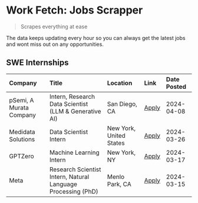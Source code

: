 # Work Fetch: Jobs Scrapper
> Scrapes everything at ease

The data keeps updating every hour so you can always get the latest jobs and wont miss out on any opportunities.

## SWE Internships
<!--START_SECTION:workfetch-->
| Company                 | Title                                                        | Location                | Link                                                                                                                                                                                                                                                                           | Date Posted   |
|:------------------------|:-------------------------------------------------------------|:------------------------|:-------------------------------------------------------------------------------------------------------------------------------------------------------------------------------------------------------------------------------------------------------------------------------|:--------------|
| pSemi, A Murata Company | Intern, Research Data Scientist (LLM & Generative AI)        | San Diego, CA           | [Apply](https://www.linkedin.com/jobs/view/intern-research-data-scientist-llm-generative-ai-at-psemi-a-murata-company-3887074168?position=3&pageNum=0&refId=MpXQnTeiP%2FOh3PIJsSByHA%3D%3D&trackingId=%2BsHHZPtzCSWO3QzQNrLOzg%3D%3D&trk=public_jobs_jserp-result_search-card) | 2024-04-08    |
| Medidata Solutions      | Data Scientist Intern                                        | New York, United States | [Apply](https://www.linkedin.com/jobs/view/data-scientist-intern-at-medidata-solutions-3810253704?position=9&pageNum=0&refId=MpXQnTeiP%2FOh3PIJsSByHA%3D%3D&trackingId=yQ%2FjMgC6tLTHmwq7n59Vvg%3D%3D&trk=public_jobs_jserp-result_search-card)                                | 2024-03-26    |
| GPTZero                 | Machine Learning Intern                                      | New York, NY            | [Apply](https://www.linkedin.com/jobs/view/machine-learning-intern-at-gptzero-3860723963?position=8&pageNum=0&refId=MpXQnTeiP%2FOh3PIJsSByHA%3D%3D&trackingId=WhCQXH8yXfu1N9zv%2BpCuHg%3D%3D&trk=public_jobs_jserp-result_search-card)                                         | 2024-03-17    |
| Meta                    | Research Scientist Intern, Natural Language Processing (PhD) | Menlo Park, CA          | [Apply](https://www.linkedin.com/jobs/view/research-scientist-intern-natural-language-processing-phd-at-meta-3858718375?position=6&pageNum=0&refId=MpXQnTeiP%2FOh3PIJsSByHA%3D%3D&trackingId=CRc%2BeetroODpooeHjDf4ZA%3D%3D&trk=public_jobs_jserp-result_search-card)          | 2024-03-15    |
<!--END_SECTION:workfetch-->
